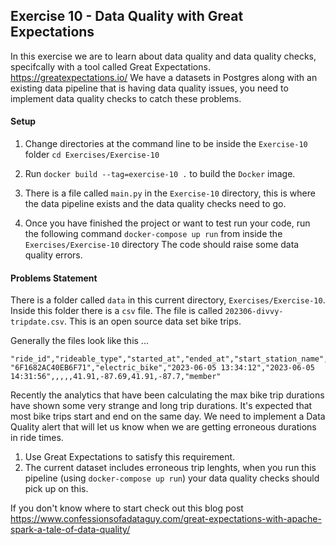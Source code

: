 ## Exercise 10 - Data Quality with Great Expectations

In this exercise we are to learn about data quality and data quality checks, 
specifcally with a tool called Great Expectations. https://greatexpectations.io/
We have a datasets in Postgres along with an existing data pipeline that is having
data quality issues, you need to implement data quality checks to catch these problems.

#### Setup
1. Change directories at the command line 
   to be inside the `Exercise-10` folder `cd Exercises/Exercise-10`
   
2. Run `docker build --tag=exercise-10 .` to build the `Docker` image.

3. There is a file called `main.py` in the `Exercise-10` directory, this
is where the data pipeline exists and the data quality checks need to go.
   
4. Once you have finished the project or want to test run your code,
   run the following command `docker-compose up run` from inside the `Exercises/Exercise-10` directory
   The code should raise some data quality errors.

#### Problems Statement
There is a folder called `data` in this current directory, `Exercises/Exercise-10`. Inside this
folder there is a `csv` file. The file is called `202306-divvy-tripdate.csv`. This is an open source
data set bike trips.

Generally the files look like this ...
```
"ride_id","rideable_type","started_at","ended_at","start_station_name","start_station_id","end_station_name","end_station_id","start_lat","start_lng","end_lat","end_lng","member_casual"
"6F1682AC40EB6F71","electric_bike","2023-06-05 13:34:12","2023-06-05 14:31:56",,,,,41.91,-87.69,41.91,-87.7,"member"
```

Recently the analytics that have been calculating the max bike trip durations have shown some very strange
and long trip durations. It's expected that most bike trips start and end on the same day. We need to 
implement a Data Quality alert that will let us know when we are getting erroneous durations in ride times.

1. Use Great Expectations to satisfy this requirement.
2. The current dataset includes erroneous trip lenghts, when you run this pipeline (using `docker-compose up run`) 
your data quality checks should pick up on this.


If you don't know where to start check out this blog post https://www.confessionsofadataguy.com/great-expectations-with-apache-spark-a-tale-of-data-quality/


